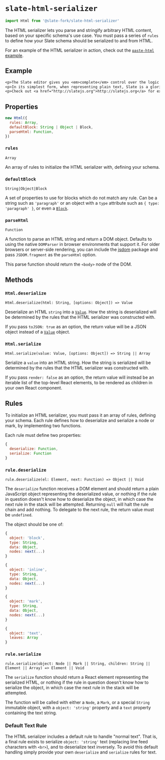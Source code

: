 # `slate-html-serializer`

```js
import Html from '@slate-fork/slate-html-serializer'
```

The HTML serializer lets you parse and stringify arbitrary HTML content, based on your specific schema's use case. You must pass a series of `rules` to define how your Slate schema should be serialized to and from HTML.

For an example of the HTML serializer in action, check out the [`paste-html` example](../../../examples/paste-html).

## Example

```txt
<p>The Slate editor gives you <em>complete</em> control over the logic you can add.</p>
<p>In its simplest form, when representing plain text, Slate is a glorified <code>&laquo;textarea&raquo;</code>. But you can augment it to be much more than that.</p>
<p>Check out <a href="http://slatejs.org">http://slatejs.org</a> for examples!</p>
```

## Properties

```js
new Html({
  rules: Array,
  defaultBlock: String | Object | Block,
  parseHtml: Function,
})
```

### `rules`

`Array`

An array of rules to initialize the HTML serializer with, defining your schema.

### `defaultBlock`

`String|Object|Block`

A set of properties to use for blocks which do not match any rule. Can be a string such as `'paragraph'` or an object with a `type` attribute such as `{ type: 'paragraph' }`, or even a [`Block`](../slate/block.md).

### `parseHtml`

`Function`

A function to parse an HTML string and return a DOM object. Defaults to using the native `DOMParser` in browser environments that support it. For older browsers or server-side rendering, you can include the [jsdom](https://www.npmjs.com/package/jsdom) package and pass `JSDOM.fragment` as the `parseHtml` option.

This parse function should return the `<body>` node of the DOM.

## Methods

### `Html.deserialize`

`Html.deserialize(html: String, [options: Object]) => Value`

Deserialize an HTML `string` into a [`Value`](../slate/value.md). How the string is deserialized will be determined by the rules that the HTML serializer was constructed with.

If you pass `toJSON: true` as an option, the return value will be a JSON object instead of a [`Value`](../slate/value.md) object.

### `Html.serialize`

`Html.serialize(value: Value, [options: Object]) => String || Array`

Serialize a `value` into an HTML string. How the string is serialized will be determined by the rules that the HTML serializer was constructed with.

If you pass `render: false` as an option, the return value will instead be an iterable list of the top-level React elements, to be rendered as children in your own React component.

## Rules

To initialize an HTML serializer, you must pass it an array of rules, defining your schema. Each rule defines how to deserialize and serialize a node or mark, by implementing two functions.

Each rule must define two properties:

```js
{
  deserialize: Function,
  serialize: Function
}
```

### `rule.deserialize`

`rule.deserialize(el: Element, next: Function) => Object || Void`

The `deserialize` function receives a DOM element and should return a plain JavaScript object representing the deserialized value, or nothing if the rule in question doesn't know how to deserialize the object, in which case the next rule in the stack will be attempted. Returning `null` will halt the rule chain and add nothing. To delegate to the next rule, the return value must be `undefined`.

The object should be one of:

```js
{
  object: 'block',
  type: String,
  data: Object,
  nodes: next(...)
}

{
  object: 'inline',
  type: String,
  data: Object,
  nodes: next(...)
}

{
  object: 'mark',
  type: String,
  data: Object,
  nodes: next(...)
}

{
  object: 'text',
  leaves: Array
}
```

### `rule.serialize`

`rule.serialize(object: Node || Mark || String, children: String || Element || Array) => Element || Void`

The `serialize` function should return a React element representing the serialized HTML, or nothing if the rule in question doesn't know how to serialize the object, in which case the next rule in the stack will be attempted.

The function will be called with either a `Node`, a `Mark`, or a special `String` immutable object, with a `object: 'string'` property and a `text` property containing the text string.

### Default Text Rule

The HTML serializer includes a default rule to handle "normal text". That is, a final rule exists to serialize `object: 'string'` text (replacing line feed characters with `<br>`), and to deserialize text inversely. To avoid this default handling simply provide your own `deserialize` and `serialize` rules for text.

